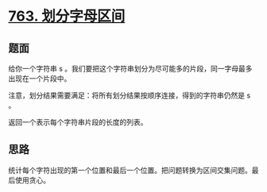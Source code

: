 ﻿# [763. 划分字母区间](https://leetcode.cn/problems/partition-labels/)

## 题面

给你一个字符串 s 。我们要把这个字符串划分为尽可能多的片段，同一字母最多出现在一个片段中。

注意，划分结果需要满足：将所有划分结果按顺序连接，得到的字符串仍然是 s 。

返回一个表示每个字符串片段的长度的列表。


## 思路

统计每个字符出现的第一个位置和最后一个位置。把问题转换为区间交集问题。最后使用贪心。